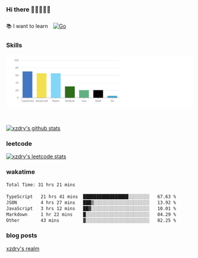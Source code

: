 ### Hi there 👋👋👋👋👋

 :books: I want to learn <a href="https://go.dev/" target="_blank"><img style="margin: 10px" src="https://profilinator.rishav.dev/skills-assets/go-original.svg" alt="Go" height="50" /></a>  

### Skills
![](img/2022-09-05-22-04-20.png)

<br />

[![xzdry's github stats](https://github-readme-stats.vercel.app/api?username=xzdry&count_private=true&show_icons=true&theme=vue)](https://github.com/xzdry)

### leetcode
[![xzdry's leetcode stats](https://leetcard.jacoblin.cool/xzdry-2?theme=light&font=Anek%20Kannada&site=cn)](https://leetcode.cn/u/xzdry-2/)

### wakatime
<!--START_SECTION:waka-->

```text
Total Time: 31 hrs 21 mins

TypeScript   21 hrs 41 mins  █████████████████░░░░░░░░   67.63 %
JSON         4 hrs 27 mins   ███▒░░░░░░░░░░░░░░░░░░░░░   13.92 %
JavaScript   3 hrs 12 mins   ██▓░░░░░░░░░░░░░░░░░░░░░░   10.01 %
Markdown     1 hr 22 mins    █░░░░░░░░░░░░░░░░░░░░░░░░   04.29 %
Other        43 mins         ▓░░░░░░░░░░░░░░░░░░░░░░░░   02.25 %
```

<!--END_SECTION:waka-->

### blog posts
[xzdry's realm](https://www.justdry.net/)
